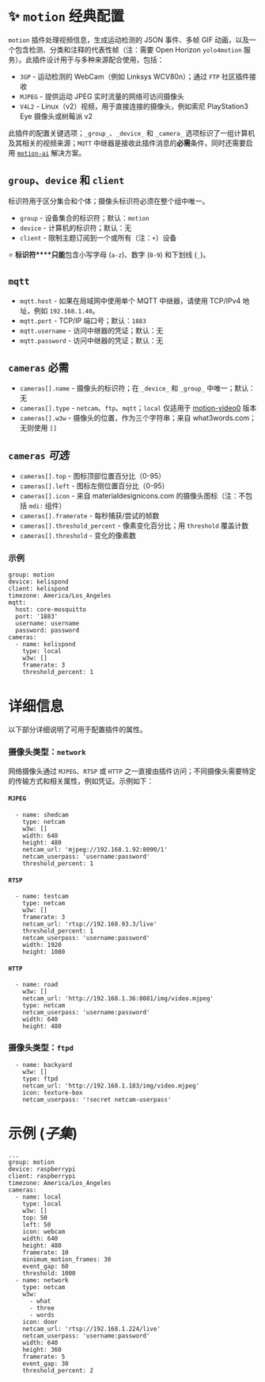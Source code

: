 # ✨ `motion` 经典配置 
`motion` 插件处理视频信息，生成运动检测的 JSON 事件、多帧 GIF 动画，以及一个包含检测、分类和注释的代表性帧（注：需要 Open Horizon `yolo4motion` 服务）。此插件设计用于与多种来源配合使用，包括：

+ `3GP` - 运动检测的 WebCam（例如 Linksys WCV80n）；通过 `FTP` 社区插件接收
+ `MJPEG` - 提供运动 JPEG 实时流量的网络可访问摄像头
+ `V4L2` - Linux（v2）视频，用于直接连接的摄像头，例如索尼 PlayStation3 Eye 摄像头或树莓派 v2

此插件的配置关键选项；`_group_`、`_device_` 和 `_camera_` 选项标识了一组计算机及其相关的视频来源；`MQTT` 中继器是接收此插件消息的**必需**条件，同时还需要启用 [`motion-ai`](http://github.com/dcmartin/motion-ai) 解决方案。

## `group`、`device` 和 `client`
标识符用于区分集合和个体；摄像头标识符必须在整个组中唯一。

+ `group` - 设备集合的标识符；默认：`motion`
+ `device` - 计算机的标识符；默认：无
+ `client` - 限制主题订阅到一个或所有（注：`+`）设备

⭐ **标识符****只能**包含小写字母 (`a-z`)、数字 (`0-9`) 和下划线 (`_`)。

## `mqtt`
+ `mqtt.host` - 如果在局域网中使用单个 MQTT 中继器，请使用 TCP/IPv4 地址，例如 `192.168.1.40`。
+ `mqtt.port` - TCP/IP 端口号；默认：`1883`
+ `mqtt.username` - 访问中继器的凭证；默认：无
+ `mqtt.password` - 访问中继器的凭证；默认：无

## `cameras` **必需**
+ `cameras[].name` - 摄像头的标识符；在 `_device_` 和 `_group_` 中唯一；默认：无
+ `cameras[].type` - `netcam`、`ftp`、`mqtt`；`local` 仅适用于 [motion-video0](http://github.com/dcmartin/addon-motion-video) 版本
+ `cameras[].w3w` - 摄像头的位置，作为三个字符串；来自 what3words.com；无则使用 `[]`

## `cameras` _可选_
+ `cameras[].top` - 图标顶部位置百分比（0-95）
+ `cameras[].left` - 图标左侧位置百分比（0-95）
+ `cameras[].icon` - 来自 materialdesignicons.com 的摄像头图标（注：不包括 `mdi:` 组件）
+ `cameras[].framerate` - 每秒捕获/尝试的帧数
+ `cameras[].threshold_percent` - 像素变化百分比；用 `threshold` 覆盖计数
+ `cameras[].threshold` - 变化的像素数

### 示例
```
group: motion
device: kelispond
client: kelispond
timezone: America/Los_Angeles
mqtt:
  host: core-mosquitto
  port: '1883'
  username: username
  password: password
cameras:
  - name: kelispond
    type: local
    w3w: []
    framerate: 3
    threshold_percent: 1
```

# 详细信息
以下部分详细说明了可用于配置插件的属性。

### 摄像头类型：`network`
网络摄像头通过 `MJPEG`、`RTSP` 或 `HTTP` 之一直接由插件访问；不同摄像头需要特定的传输方式和相关属性，例如凭证。示例如下：

#### `MJPEG`
```
  - name: shedcam
    type: netcam
    w3w: []
    width: 640
    height: 480
    netcam_url: 'mjpeg://192.168.1.92:8090/1'
    netcam_userpass: 'username:password'
    threshold_percent: 1
```

#### `RTSP`
```
  - name: testcam
    type: netcam
    w3w: []
    framerate: 3
    netcam_url: 'rtsp://192.168.93.3/live'
    threshold_percent: 1
    netcam_userpass: 'username:password'
    width: 1920
    height: 1080
```

#### `HTTP`
```
  - name: road
    w3w: []
    netcam_url: 'http://192.168.1.36:8081/img/video.mjpeg'
    type: netcam
    netcam_userpass: 'username:password'
    width: 640
    height: 480
```

### 摄像头类型：`ftpd`

```
  - name: backyard
    w3w: []
    type: ftpd
    netcam_url: 'http://192.168.1.183/img/video.mjpeg'
    icon: texture-box
    netcam_userpass: '!secret netcam-userpass'
```

# 示例 (_子集_)

```
...
group: motion
device: raspberrypi
client: raspberrypi
timezone: America/Los_Angeles
cameras:
  - name: local
    type: local
    w3w: []
    top: 50
    left: 50
    icon: webcam
    width: 640
    height: 480
    framerate: 10
    minimum_motion_frames: 30
    event_gap: 60
    threshold: 1000
  - name: network
    type: netcam
    w3w:
      - what
      - three
      - words
    icon: door
    netcam_url: 'rtsp://192.168.1.224/live'
    netcam_userpass: 'username:password'
    width: 640
    height: 360
    framerate: 5
    event_gap: 30
    threshold_percent: 2